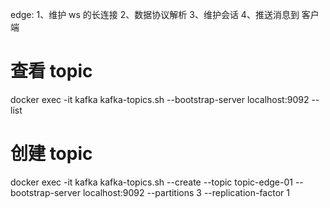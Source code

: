 edge:
    1、维护 ws 的长连接
    2、数据协议解析
    3、维护会话
    4、推送消息到 客户端

# 查看 topic
docker exec -it kafka kafka-topics.sh --bootstrap-server localhost:9092 --list
# 创建 topic
docker exec -it kafka kafka-topics.sh --create --topic topic-edge-01 --bootstrap-server localhost:9092 --partitions 3 --replication-factor 1